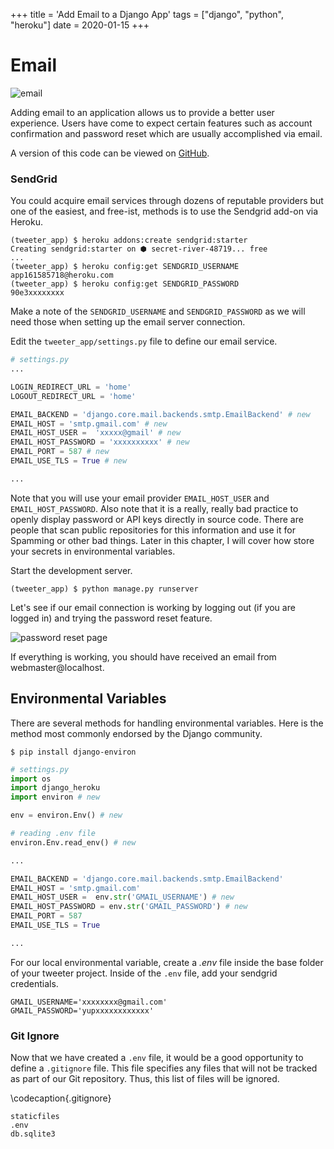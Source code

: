 +++
title = 'Add Email to a Django App'
tags = ["django", "python", "heroku"]
date = 2020-01-15
+++

# Email

![email](../../email.png)

Adding email to an application allows us to provide a better user experience.  Users have come to expect certain features such as account confirmation and password reset which are usually accomplished via email.

A version of this code can be viewed on [GitHub](https://github.com/cavalryjim/tweeter_v5).

### SendGrid

You could acquire email services through dozens of reputable providers but one of the easiest, and free-ist, methods is to use the Sendgrid add-on via Heroku.

```
(tweeter_app) $ heroku addons:create sendgrid:starter
Creating sendgrid:starter on ⬢ secret-river-48719... free
...
(tweeter_app) $ heroku config:get SENDGRID_USERNAME
app161585718@heroku.com
(tweeter_app) $ heroku config:get SENDGRID_PASSWORD
90e3xxxxxxxx

```

Make a note of the `SENDGRID_USERNAME` and `SENDGRID_PASSWORD` as we will need those when setting up the email server connection.

Edit the `tweeter_app/settings.py` file to define our email service.

```python
# settings.py
...

LOGIN_REDIRECT_URL = 'home'
LOGOUT_REDIRECT_URL = 'home'

EMAIL_BACKEND = 'django.core.mail.backends.smtp.EmailBackend' # new
EMAIL_HOST = 'smtp.gmail.com' # new
EMAIL_HOST_USER =  'xxxxx@gmail' # new
EMAIL_HOST_PASSWORD = 'xxxxxxxxxx' # new
EMAIL_PORT = 587 # new
EMAIL_USE_TLS = True # new

...
```

Note that you will use your email provider `EMAIL_HOST_USER` and `EMAIL_HOST_PASSWORD`.  Also note that it is a really, really bad practice to openly display password or API keys directly in source code.  There are people that scan public repositories for this information and use it for Spamming or other bad things.  Later in this chapter, I will cover how store your secrets in environmental variables.

Start the development server.

```
(tweeter_app) $ python manage.py runserver
```

Let's see if our email connection is working by logging out (if you are logged in) and trying the password reset feature.

![password reset page](../../reset_password_screen.png)

If everything is working, you should have received an email from
webmaster@localhost.

## Environmental Variables
There are several methods for handling environmental variables.  Here is the method most commonly endorsed by the Django community.

```
$ pip install django-environ
```


```python
# settings.py
import os
import django_heroku
import environ # new

env = environ.Env() # new

# reading .env file
environ.Env.read_env() # new

...

EMAIL_BACKEND = 'django.core.mail.backends.smtp.EmailBackend'
EMAIL_HOST = 'smtp.gmail.com'
EMAIL_HOST_USER =  env.str('GMAIL_USERNAME') # new
EMAIL_HOST_PASSWORD = env.str('GMAIL_PASSWORD') # new
EMAIL_PORT = 587
EMAIL_USE_TLS = True

...
```

For our local environmental variable, create a _.env_ file inside the base folder of your tweeter project.  Inside of the `.env` file, add your sendgrid credentials.

```
GMAIL_USERNAME='xxxxxxxx@gmail.com'
GMAIL_PASSWORD='yupxxxxxxxxxxxx'
```

### Git Ignore
Now that we have created a `.env` file, it would be a good opportunity to define a `.gitignore` file.  This file specifies any files that will not be tracked as part of our Git repository.  Thus, this list of files will be ignored.

\codecaption{.gitignore}
```
staticfiles
.env
db.sqlite3
```
